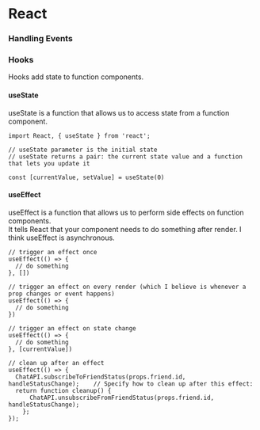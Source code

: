 # React

### Handling Events


### Hooks

Hooks add state to function components.

#### useState

useState is a function that allows us to access state from a function component.
```
import React, { useState } from 'react';

// useState parameter is the initial state
// useState returns a pair: the current state value and a function that lets you update it

const [currentValue, setValue] = useState(0)
```

#### useEffect

useEffect is a function that allows us to perform side effects on function components. <br>
It tells React that your component needs to do something after render.
I think useEffect is asynchronous.


```
// trigger an effect once
useEffect(() => {
  // do something
}, [])

// trigger an effect on every render (which I believe is whenever a prop changes or event happens)
useEffect(() => {
  // do something
})

// trigger an effect on state change
useEffect(() => {
  // do something
}, [currentValue])

// clean up after an effect
useEffect(() => {    
  ChatAPI.subscribeToFriendStatus(props.friend.id, handleStatusChange);    // Specify how to clean up after this effect:
  return function cleanup() {     
      ChatAPI.unsubscribeFromFriendStatus(props.friend.id, handleStatusChange);    
    };
});
```
